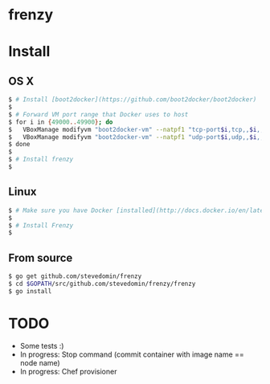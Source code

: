 frenzy
======

# Install

## OS X

```bash
$ # Install [boot2docker](https://github.com/boot2docker/boot2docker)
$
$ # Forward VM port range that Docker uses to host
$ for i in {49000..49900}; do
$   VBoxManage modifyvm "boot2docker-vm" --natpf1 "tcp-port$i,tcp,,$i,,$i";
$   VBoxManage modifyvm "boot2docker-vm" --natpf1 "udp-port$i,udp,,$i,,$i";
$ done
$
$ # Install frenzy
$
```

## Linux

```bash
$ # Make sure you have Docker [installed](http://docs.docker.io/en/latest/installation/)
$
$ # Install Frenzy
$
```

## From source

```bash
$ go get github.com/stevedomin/frenzy
$ cd $GOPATH/src/github.com/stevedomin/frenzy/frenzy
$ go install
```

# TODO

* Some tests :)
* In progress: Stop command (commit container with image name == node name)
* In progress: Chef provisioner
